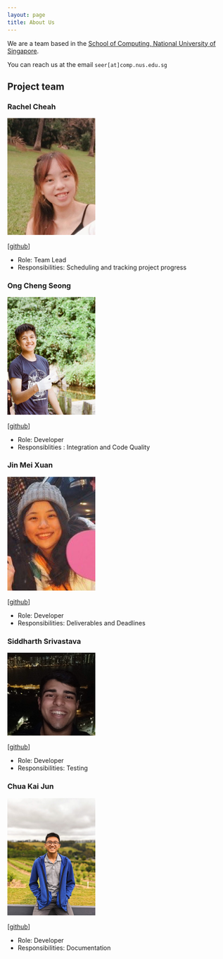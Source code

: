 ```yaml
---
layout: page
title: About Us
---
```


We are a team based in the [School of Computing, National University of Singapore](http://www.comp.nus.edu.sg).

You can reach us at the email `seer[at]comp.nus.edu.sg`

## Project team

### Rachel Cheah

<img src="images/rachelcheah.png" width="200px">

[[github](http://github.com/RachelCheah)]


* Role: Team Lead
* Responsibilities: Scheduling and tracking project progress

### Ong Cheng Seong

<img src="images/ChengSeong.png" width="200px">

[[github](https://github.com/chengseong)]

* Role: Developer
* Responsiblities : Integration and Code Quality

### Jin Mei Xuan

<img src="images/meixuanjin.png" width="200px">

[[github](http://github.com/meixuanjin)]

* Role: Developer
* Responsibilities: Deliverables and Deadlines

### Siddharth Srivastava

<img src="images/siddharthSrivastava.png" width="200px">

[[github](https://github.com/Siddharth-Sid)]

[comment]: <> ([[portfolio]&#40;team/johndoe.md&#41;])

* Role: Developer
* Responsibilities: Testing

### Chua Kai Jun


<img src="images/nujiak.png" width="200px">

[[github](http://github.com/nujiak)]

* Role: Developer
* Responsibilities: Documentation
